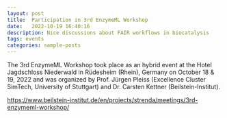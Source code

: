 ```yaml
---
layout: post
title:  Participation in 3rd EnzymeML Workshop
date:   2022-10-19 16:40:16
description: Nice discussions about FAIR workflows in biocatalysis
tags: events
categories: sample-posts
---
```


The 3rd EnzymeML Workshop took place as an hybrid event at the Hotel Jagdschloss Niederwald in Rüdesheim (Rhein), Germany on October 18 & 19, 2022 and was organized by Prof. Jürgen Pleiss (Excellence Cluster SimTech, University of Stuttgart) and Dr. Carsten Kettner (Beilstein-Institut).

https://www.beilstein-institut.de/en/projects/strenda/meetings/3rd-enzymeml-workshop/
